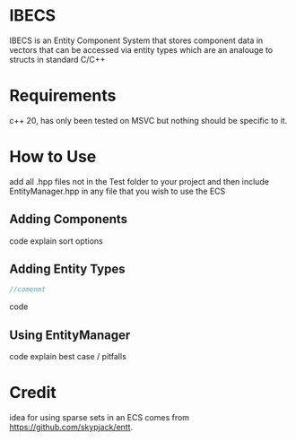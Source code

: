 # IBECS
IBECS is an Entity Component System that stores component data in vectors that can be accessed via entity types which are an analouge to structs in standard C/C++
# Requirements
c++ 20, has only been tested on MSVC but nothing should be specific to it.
# How to Use
add all .hpp files not in the Test folder to your project and then include EntityManager.hpp in any file that you wish to use the ECS
## Adding Components
code
explain sort options
## Adding Entity Types
```c
//comenmt
```
code
## Using EntityManager
code
explain best case / pitfalls
# Credit
idea for using sparse sets in an ECS comes from https://github.com/skypjack/entt.
